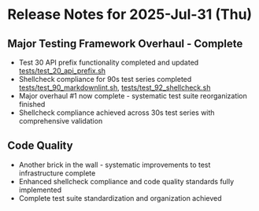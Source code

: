 # Release Notes for 2025-Jul-31 (Thu)

## Major Testing Framework Overhaul - Complete

- Test 30 API prefix functionality completed and updated [tests/test_20_api_prefix.sh](../../../tests/test_20_api_prefix.sh)
- Shellcheck compliance for 90s test series completed [tests/test_90_markdownlint.sh](../../../tests/test_90_markdownlint.sh), [tests/test_92_shellcheck.sh](../../../tests/test_92_shellcheck.sh)
- Major overhaul #1 now complete - systematic test suite reorganization finished
- Shellcheck compliance achieved across 30s test series with comprehensive validation

## Code Quality

- Another brick in the wall - systematic improvements to test infrastructure complete
- Enhanced shellcheck compliance and code quality standards fully implemented
- Complete test suite standardization and organization achieved